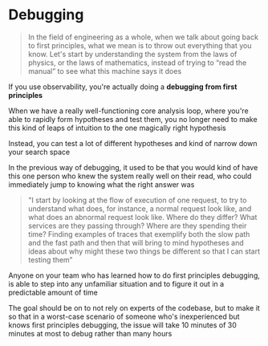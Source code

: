 # Debugging

> In the field of engineering as a whole, when we talk about going back to first principles, what we mean is to throw out everything that you know. Let's start by understanding the system from the laws of physics, or the laws of mathematics, instead of trying to “read the manual” to see what this machine says it does 

If you use observability, you're actually doing a **debugging from first principles**

When we have a really well-functioning core analysis loop, where you're able to rapidly form hypotheses and test them, you no longer need to make this kind of leaps of intuition to the one magically right hypothesis

Instead, you can test a lot of different hypotheses and kind of narrow down your search space

In the previous way of debugging, it used to be that you would kind of have this one person who knew the system really well on their read, who could immediately jump to knowing what the right answer was

> "I start by looking at the flow of execution of one request, to try to understand what does, for instance, a normal request look like, and what does an abnormal request look like. Where do they differ? What services are they passing through? Where are they spending their time? Finding examples of traces that exemplify both the slow path and the fast path and then that will bring to mind hypotheses and ideas about why might these two things be different so that I can start testing them”

Anyone on your team who has learned how to do first principles debugging, is able to step into any unfamiliar situation and to figure it out in a predictable amount of time

The goal should be on to not rely on experts of the codebase, but to make it so that in a worst-case scenario of someone who's inexperienced but knows first principles debugging, the issue will take 10 minutes of 30 minutes at most to debug rather than many hours
